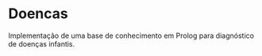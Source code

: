 # Doencas
Implementação de uma base de conhecimento em Prolog para diagnóstico de doenças infantis.

